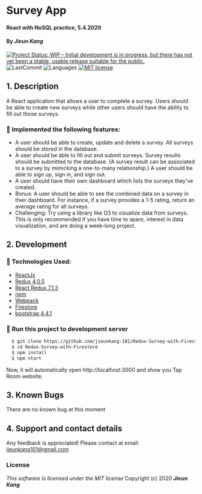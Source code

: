 # Survey App

#### React with NoSQL practice, 5.4.2020

#### By **_Jieun Kang_**
[![Project Status: WIP – Initial development is in progress, but there has not yet been a stable, usable release suitable for the public.](https://www.repostatus.org/badges/latest/wip.svg)](https://www.repostatus.org/#wip)
![LastCommit](https://img.shields.io/github/last-commit/jieunkang-101/Redux-Survey-with-Firestore)
![Languages](https://img.shields.io/github/languages/top/jieunkang-101/Redux-Survey-with-Firestore)
[![MIT license](https://img.shields.io/badge/License-MIT-orange.svg)](https://lbesson.mit-license.org/)


## 1. Description
A React application that allows a user to complete a survey. Users should be able to create new surveys while other users should have the ability to fill out those surveys. 

### :small_orange_diamond: Implemented the following features:
* A user should be able to create, update and delete a survey. All surveys should be stored in the database.
* A user should be able to fill out and submit surveys. Survey results should be submitted to the database. (A survey result can be associated to a survey by mimicking a one-to-many relationship.)
A user should be able to sign up, sign in, and sign out.
* A user should have their own dashboard which lists the surveys they've created.
* Bonus: A user should be able to see the combined data on a survey in their dashboard. For instance, if a survey provides a 1-5 rating, return an average rating for all surveys.
* Challenging: Try using a library like D3 to visualize data from surveys. This is only recommended if you have time to spare, interest in data visualization, and are doing a week-long project.

## 2. Development
### :small_orange_diamond: Technologies Used:
+ [ReactJs](https://reactjs.org/) 
+ [Redux 4.0.5](https://redux.js.org/)
+ [React Redux 7.1.3](https://react-redux.js.org/)
+ [npm](https://www.npmjs.com/) 
+ [Webpack](https://webpack.js.org/)
+ [Firestore](https://firebase.google.com/docs/firestore)
+ [bootstrap 4.4.1](https://getbootstrap.com/)

### :small_orange_diamond: Run this project to development server
```bash
  $ git clone https://github.com/jieunkang-101/Redux-Survey-with-Firestore
  $ cd Redux-Survey-with-Firestore
  $ npm install  
  $ npm start
```
Now, it will automatically open http://localhost:3000 and show you Tap Room website.

## 3. Known Bugs
There are no known bug at this moment

## 4. Support and contact details
Any feedback is appreciated! Please contact at email: jieunkang101@gmail.com 

### License
*This software is licensed under the MIT license*
Copyright (c) 2020 **_Jieun Kang_**